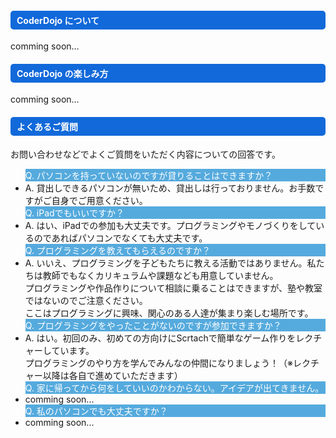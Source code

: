 ---
---
<div class="row">
  <div class="col-md-12">
    <h4 style="background-color:#1169da; border-radius: 5px; color:#FFFFFF; padding:5px 0px 5px 10px;">
        CoderDojo について
    </h4>
    comming soon...
    <h4 style="background-color:#1169da; border-radius: 5px; color:#FFFFFF; padding:5px 0px 5px 10px;">
        CoderDojo の楽しみ方
    </h4>
    comming soon...
    <h4 style="background-color:#1169da; border-radius: 5px; color:#FFFFFF; padding:5px 0px 5px 10px;">
        よくあるご質問
    </h4>
    <p>
      お問い合わせなどでよくご質問をいただく内容についての回答です。
    </p>
    <ul class="list-group">
      <li class="list-group-item" style="background-color:#55aadd; color:#FFFFFF;">Q. パソコンを持っていないのですが貸りることはできますか？</li>
      <li class="list-group-item">
        A. 貸出しできるパソコンが無いため、貸出しは行っておりません。お手数ですがご自身でご用意ください。
      </li>
      <li class="list-group-item" style="background-color:#55aadd; color:#FFFFFF;">Q. iPadでもいいですか？</li>
      <li class="list-group-item">
        A. はい、iPadでの参加も大丈夫です。プログラミングやモノづくりをしているのであればパソコンでなくても大丈夫です。
      </li>
      <li class="list-group-item" style="background-color:#55aadd; color:#FFFFFF;">Q. プログラミングを教えてもらえるのですか？</li>
      <li class="list-group-item">
        A. いいえ、プログラミングを子どもたちに教える活動ではありません。私たちは教師でもなくカリキュラムや課題なども用意していません。<br/>
        プログラミングや作品作りについて相談に乗ることはできますが、塾や教室ではないのでご注意ください。<br/>
        ここはプログラミングに興味、関心のある人達が集まり楽しむ場所です。
      </li>
      <li class="list-group-item" style="background-color:#55aadd; color:#FFFFFF;">Q. プログラミングをやったことがないのですが参加できますか？</li>
      <li class="list-group-item">
        A. はい。初回のみ、初めての方向けにScrtachで簡単なゲーム作りをレクチャーしています。<br/>
        プログラミングのやり方を学んでみんなの仲間になりましょう！（※レクチャー以降は各自で進めていただきます）
      </li>
      <li class="list-group-item" style="background-color:#55aadd; color:#FFFFFF;">Q. 家に帰ってから何をしていいのかわからない。アイデアが出てきません。</li>
      <li class="list-group-item">
        comming soon...
      </li>
      <li class="list-group-item" style="background-color:#55aadd; color:#FFFFFF;">Q. 私のパソコンでも大丈夫ですか？</li>
      <li class="list-group-item">
        comming soon...
      </li>
    </ul>
  </div>
</div>
